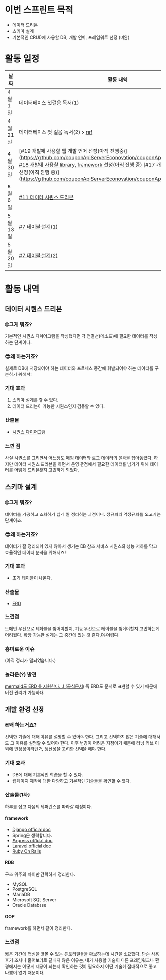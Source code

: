 # 이번 스프린트 목적
* 데이터 드리븐
* 스키마 설계
* 기본적인 CRUD에 사용할 DB, 개발 언어, 프레임워트 선정 (미완)
# 활동 일정
|날짜|활동 내역|
|---|---| 
|4월 1일| 데이터베이스 첫걸음 독서(1)
|4월 21일| 데이터베이스 첫 걸음 독서(2) > [ref](https://yongc.tistory.com/category/CS/DataBase)
|4월 30일|[#19 개발에 사용할 웹 개발 언어 선정(아직 진행중)] (https://github.com/couponApiServerEconovation/couponApiServerMtak/issues/19) [#18 개발에 사용할 library, framework 선정(아직 진행 중)](https://github.com/couponApiServerEconovation/couponApiServerMtak/issues/18) [#17 개발에 사용할 데이터베이스 선정(아직 진행 중)] (https://github.com/couponApiServerEconovation/couponApiServerMtak/issues/20)
|5월 6일|[#11 데이터 시퀀스 드리븐](https://github.com/couponApiServerEconovation/couponApiServerMtak/issues/11)
|5월 13일|[#7 테이블 설계(1)](https://github.com/couponApiServerEconovation/couponApiServerMtak/commit/a4e9e8ef445dfc8469b2bfca9e81959a7b515b97#diff-931b1900bef92ae8c491d69eb40219f4e5ab8e2f06702d762afc564627b46661)
|5월 20일|[#7 테이블 설계(2)](https://github.com/couponApiServerEconovation/couponApiServerMtak/commit/4b4ad59c28a22288412facb04978a16e6c513c01#diff-931b1900bef92ae8c491d69eb40219f4e5ab8e2f06702d762afc564627b46661)
# 활동 내역
## 데이터 시퀀스 드리븐
### 🙄그게 뭐죠?
기본적인 시퀀스 다이어그램을 작성했다면 각 연결선(메소드)에 필요한 데이터를 작성하는 단계이다.
### 😎왜 하는거죠?
실제로 DB에 저장되어야 하는 데이터와 프로세스 중간에 휘발되어야 하는 데이터를 구분하기 위해서!
### 기대 효과
1. 스키마 설계를 할 수 있다. 
2. 데이터 드리븐이 가능한 시퀀스인지 검증할 수 있다.
### 산출물
* [시퀀스 다이어그램](https://github.com/couponApiServerEconovation/couponApiServerMtak/commit/4b4ad59c28a22288412facb04978a16e6c513c01?short_path=931b190#diff-931b1900bef92ae8c491d69eb40219f4e5ab8e2f06702d762afc564627b46661)
### 느낀 점
사실 시퀀스를 그리면서 어느정도 매핑 데이터와 로그 데이터의 윤곽을 잡아놓았다. 하지만 데이터 시퀀스 드리븐을 하면서 운영 관점에서 필요한 데이터를 남기기 위해 데이터를 어떻게 드리븐할지 고민하게 되었다. 

## 스키마 설계
### 🙄그게 뭐죠?
데이터를 가공하고 조회하기 쉽게 잘 정리하는 과정이다.
정규화와 역정규화를 오고가는 단계이죠.
### 😎왜 하는거죠?
데이터가 잘 정리되어 있지 않아서 생기는 DB 참조 서비스 시퀀스의 성능 저하를 막고 효율적인 데이터 분석을 위해서죠!
### 기대 효과
* 초기 테이블이 나온다.
### 산출물
* [ERD](https://github.com/couponApiServerEconovation/couponApiServerMtak/commit/4b4ad59c28a22288412facb04978a16e6c513c01?short_path=931b190#diff-931b1900bef92ae8c491d69eb40219f4e5ab8e2f06702d762afc564627b46661)
### 느낀점
도메인 우선으로 테이블을 찢어야할지, 기능 우선으로 테이블을 찢어야할지 고민하는게 어려웠다.
확장 가능한 설계는 그 중간에 있는 것 같다.~~더 어렵다~~
### 흥미로운 이슈
(아직 정리가 덜되었습니다.)

### 놀라운(?) 발견
[mermaid도 ERD 를 지원한다...! (공식문서)](https://mermaid.js.org/syntax/entityRelationshipDiagram.html)
즉 ERD도 문서로 표현할 수 있기 때문에 버전 관리가 가능하다.

## 개발 환경 선정
### 🙄왜 하는거죠?
선택한 기술에 대해 이유를 설명할 수 있어야 한다. 
그리고 선택하지 않은 기술에 대해서도 그 이유를 설명할 수 있어야 한다.
이후 변경이 어려운 지점이기 때문에 러닝 커브 이외에 안정성이라던가, 생산성을 고려한 선택을 해야 한다.

### 기대 효과
* DB에 대해 기본적인 학습을 할 수 있다.
* 웹페이지 제작에 대한 다양하고 기본적인 기술들을 확인할 수 있다.

### 산출물(1차)
하루를 잡고 다음의 레퍼런스를 따라갈 예정이다.
#### framework
* [Django official doc](https://docs.djangoproject.com/en/4.2/intro/tutorial01/)
* Spring은 생략합니다.
* [Express official doc](https://expressjs.com/ko/starter/installing.html)
* [Laravel official doc](https://laravel.com/docs/10.x)
* [Ruby On Rails](https://guides.rubyonrails.org/getting_started.html#hello-rails-bang)
#### RDB
구조 위주의 차이만 간략하게 정리한다.
* MySQL
* PostgreSQL
* MariaDB
* Microsoft SQL Server
* Oracle Database
#### OOP
framework를 하면서 같이 정리한다.

### 느낀점
짧은 기간에 핵심을 맛볼 수 있는 튜토리얼들을 확보하는데 시간을 소요했다. 단순 사용 후기 조사나 훝어보기로 끝내지 않은 이유는, 내가 사용할 기술이 다른 프레임워크나 환경에서는 어떻게 제공이 되는지 확인하는 것이 필요하지 어떤 기술이 절대적으로 좋고 나쁨이 없기 때문이다.

